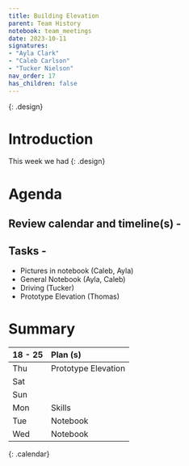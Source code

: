 ```yaml
---
title: Building Elevation
parent: Team History
notebook: team_meetings
date: 2023-10-11
signatures:
- "Ayla Clark"
- "Caleb Carlson"
- "Tucker Nielson"
nav_order: 17
has_children: false
---
```


{: .design}
# Introduction
This week we had
{: .design}
# Agenda 

## Review calendar and timeline(s) -

## Tasks -
* Pictures in notebook	    (Caleb, Ayla)
* General Notebook   (Ayla, Caleb)
* Driving   (Tucker)
* Prototype Elevation   (Thomas)

# Summary


|  18 - 25  | Plan (s) |
|:---|:---|
| Thu | Prototype Elevation |
| Sat |  |
| Sun |  |
| Mon | Skills |
| Tue | Notebook |
| Wed | Notebook |
{: .calendar}
